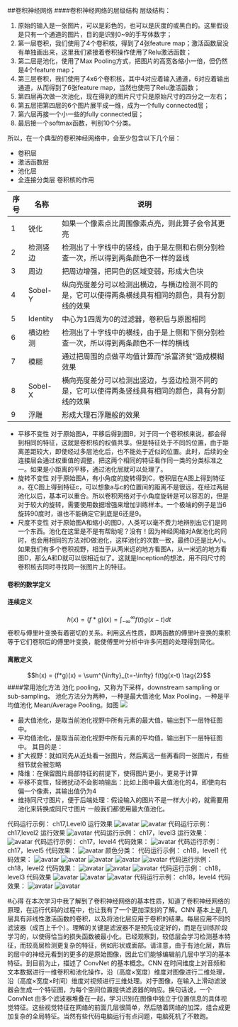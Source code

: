 ##卷积神经网络
####卷积神经网络的层级结构
层级结构：

1. 原始的输入是一张图片，可以是彩色的，也可以是灰度的或黑白的。这里假设是只有一个通道的图片，目的是识别0~9的手写体数字；
2. 第一层卷积，我们使用了4个卷积核，得到了4张feature map；激活函数层没有单独画出来，这里我们紧接着卷积操作使用了Relu激活函数；
3. 第二层是池化，使用了Max Pooling方式，把图片的高宽各缩小一倍，但仍然是4个feature map；
4. 第三层卷积，我们使用了4x6个卷积核，其中4对应着输入通道，6对应着输出通道，从而得到了6张feature map，当然也使用了Relu激活函数；
5. 第四层再次做一次池化，现在得到的图片尺寸只是原始尺寸的四分之一左右；
6. 第五层把第四层的6个图片展平成一维，成为一个fully connected层；
7. 第六层再接一个小一些的fully connected层；
8. 最后接一个softmax函数，判别10个分类。

所以，在一个典型的卷积神经网络中，会至少包含以下几个层：

- 卷积层
- 激活函数层
- 池化层
- 全连接分类层
卷积核的作用

|序号|名称|说明|
|---|---|---|
|1|锐化|如果一个像素点比周围像素点亮，则此算子会令其更亮|
|2|检测竖边|检测出了十字线中的竖线，由于是左侧和右侧分别检查一次，所以得到两条颜色不一样的竖线|
|3|周边|把周边增强，把同色的区域变弱，形成大色块|
|4|Sobel-Y|纵向亮度差分可以检测出横边，与横边检测不同的是，它可以使得两条横线具有相同的颜色，具有分割线的效果|
|5|Identity|中心为1四周为0的过滤器，卷积后与原图相同|
|6|横边检测|检测出了十字线中的横线，由于是上侧和下侧分别检查一次，所以得到两条颜色不一样的横线|
|7|模糊|通过把周围的点做平均值计算而“杀富济贫”造成模糊效果|
|8|Sobel-X|横向亮度差分可以检测出竖边，与竖边检测不同的是，它可以使得两条竖线具有相同的颜色，具有分割线的效果|
|9|浮雕|形成大理石浮雕般的效果|

- 平移不变性
  对于原始图A，平移后得到图B，对于同一个卷积核来说，都会得到相同的特征，这就是卷积核的权值共享。但是特征处于不同的位置，由于距离差距较大，即使经过多层池化后，也不能处于近似的位置。此时，后续的全连接层会通过权重值的调整，把这两个相同的特征看作同一类的分类标准之一。如果是小距离的平移，通过池化层就可以处理了。
- 旋转不变性
  对于原始图A，有小角度的旋转得到C，卷积层在A图上得到特征a，在C图上得到特征c，可以想象a与c的位置间的距离不是很远，在经过两层池化以后，基本可以重合。所以卷积网络对于小角度旋转是可以容忍的，但是对于较大的旋转，需要使用数据增强来增加训练样本。一个极端的例子是当6旋转90度时，谁也不能确定它到底是6还是9。
- 尺度不变性
  对于原始图A和缩小的图D，人类可以毫不费力地辨别出它们是同一个东西。池化在这里是不是有帮助呢？没有！因为神经网络对A做池化的同时，也会用相同的方法对D做池化，这样池化的次数一致，最终D还是比A小。如果我们有多个卷积视野，相当于从两米远的地方看图A，从一米远的地方看图D，那么A和D就可以很相近似了。这就是Inception的想法，用不同尺寸的卷积核去同时寻找同一张图片上的特征。
#### 卷积的数学定义
#### 连续定义
$$h(x)=(f*g)(x) = \int_{-\infty}^{\infty} f(t)g(x-t)dt \tag{1}$$
卷积与傅里叶变换有着密切的关系。利用这点性质，即两函数的傅里叶变换的乘积等于它们卷积后的傅里叶变换，能使傅里叶分析中许多问题的处理得到简化。
#### 离散定义
$$h(x) = (f*g)(x) = \sum^{\infty}_{t=-\infty} f(t)g(x-t) \tag{2}$$
####常用池化方法
池化 pooling，又称为下采样，downstream sampling or sub-sampling。
池化方法分为两种，一种是最大值池化 Max Pooling，一种是平均值池化 Mean/Average Pooling。如图
<img src="https://aiedugithub4a2.blob.core.windows.net/a2-images/Images/17/pooling.png" />
- 最大值池化，是取当前池化视野中所有元素的最大值，输出到下一层特征图中。
- 平均值池化，是取当前池化视野中所有元素的平均值，输出到下一层特征图中。
其目的是：
- 扩大视野：就如同先从近处看一张图片，然后离远一些再看同一张图片，有些细节就会被忽略
- 降维：在保留图片局部特征的前提下，使得图片更小，更易于计算
- 平移不变性，轻微扰动不会影响输出：比如上图中最大值池化的4，即使向右偏一个像素，其输出值仍为4
- 维持同尺寸图片，便于后端处理：假设输入的图片不是一样大小的，就需要用池化来转换成同尺寸图片
一般我们都使用最大值池化。


代码运行示例：
ch17,Level0
运行效果
![avatar](1.png)
![avatar](2.png)
代码运行示例：
ch17,level2
运行效果
![avatar](3.png)
代码运行示例：
ch17，level3
运行效果：
![avatar](4.png)
代码运行示例：
ch17，level4
代码效果：
![avatar](5.png)
代码运行示例：
ch17，level5
代码效果：
![avatar](6.png)
颜色分类：
代码运行示例：
ch18，level1
代码效果：
![avatar](7.png)
![avatar](8.png)
![avatar](9.png)
![avatar](10.png)
![avatar](11.png)
代码运行示例：
ch18，level2
代码效果：
![avatar](12.png)
![avatar](13.png)
![avatar](14.png)
代码运行示例：
ch18，level3
代码效果
![avatar](15.png)
![avatar](16.png)
![avatar](17.png)
代码运行示例：
ch18，level4
代码效果：
![avatar](18.png)
![avatar](19.png)

#心得 在本次学习中我了解到了卷积神经网络的基本性质，知道了卷积神经网络的原理，在运行代码的过程中，也让我有了一个更加深刻的了解。CNN 基本上是几层具有非线性激活函数的卷积，以及将池化层应用于卷积的结果。每层应用不同的滤波器（成百上千个）。理解的关键是滤波器不是预先设定好的，而是在训练阶段学习的，以使得恰当的损失函数被最小化。已经观察到，较低层会学习检测基本特征，而较高层检测更复杂的特征，例如形状或面部。请注意，由于有池化层，靠后的层中的神经元看到的更多的是原始图像，因此它们能够编辑前几层中学习的基本特征。到目前为止，描述了 ConvNet 的基本概念。CNN 在时间维度上对音频和文本数据进行一维卷积和池化操作，沿（高度×宽度）维度对图像进行二维处理，沿（高度×宽度×时间）维度对视频进行三维处理。对于图像，在输入上滑动滤波器会生成一个特征图，为每个空间位置提供滤波器的响应。换句话说，一个 ConvNet 由多个滤波器堆叠在一起，学习识别在图像中独立于位置信息的具体视觉特征。这些视觉特征在网络的前面几层很简单，然后随着网络的加深，组合成更加复杂的全局特征。当然有些代码电脑运行有点问题，电脑死机了不敢跑。
